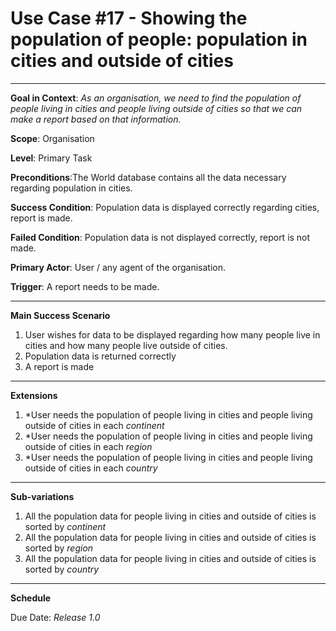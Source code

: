 <h1>Use Case #17 - Showing the population of people: population in cities and outside of cities </h1>
<hr>
<b>Goal in Context</b>: <i>As an organisation, we need to find the population of people living in cities and people living outside of cities so that we can make a report based on that information.</i>

<b>Scope</b>: Organisation

<b>Level</b>: Primary Task

<b>Preconditions</b>:The World database contains all the data necessary regarding population in cities.

<b>Success Condition</b>: Population data is displayed correctly regarding cities, report is made.

<b>Failed Condition</b>: Population data is not displayed correctly, report is not made.

<b>Primary Actor</b>: User / any agent of the organisation.

<b>Trigger</b>: A report needs to be made.

<hr>

<b>Main Success Scenario</b>
1. User wishes for data to be displayed regarding how many people live in cities and how many people live outside of cities.
2. Population data is returned correctly
3. A report is made

<hr>

<b>Extensions</b>
1. *User needs the population of people living in cities and people living outside of cities in each <i>continent</i>
2. *User needs the population of people living in cities and people living outside of cities in each <i>region</i>
3. *User needs the population of people living in cities and people living outside of cities in each <i>country</i>

<hr>

<b>Sub-variations</b>
1. All the population data for people living in cities and outside of cities is sorted by <i>continent</i>
2. All the population data for people living in cities and outside of cities is sorted by <i>region</i>
3. All the population data for people living in cities and outside of cities is sorted by <i>country</i>
<hr>

<b>Schedule</b>

<p>Due Date: <i>Release 1.0</i></p>
